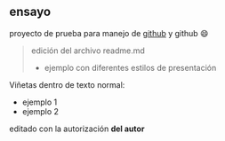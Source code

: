 ## ensayo
proyecto de prueba para manejo de [github](https://github.com/ "github") y github :smile:
> edición del archivo readme.md
> - ejemplo con diferentes estilos de presentación

Viñetas dentro de texto normal:
* ejemplo 1
* ejemplo 2

editado con la autorización **del autor**

